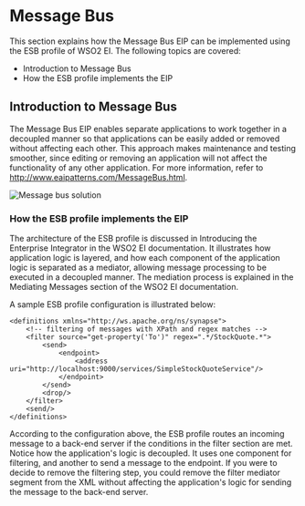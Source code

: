 # Message Bus

This section explains how the Message Bus EIP can be implemented using the ESB profile of WSO2 EI. The following topics are covered:

* Introduction to Message Bus
* How the ESB profile implements the EIP

## Introduction to Message Bus

The Message Bus EIP enables separate applications to work together in a decoupled manner so that applications can be easily added or removed without affecting each other. This approach makes maintenance and testing smoother, since editing or removing an application will not affect the functionality of any other application. For more information, refer to http://www.eaipatterns.com/MessageBus.html.

![Message bus solution]({{base_path}}/assets/img/learn/enterprise-integration-patterns/messaging-channels/message-bus-solution.gif)

### How the ESB profile implements the EIP

The architecture of the ESB profile is discussed in Introducing the Enterprise Integrator in the WSO2 EI documentation. It illustrates how application logic is layered, and how each component of the application logic is separated as a mediator, allowing message processing to be executed in a decoupled manner. The mediation process is explained in the Mediating Messages section of the WSO2 EI documentation.

A sample ESB profile configuration is illustrated below:  

```
<definitions xmlns="http://ws.apache.org/ns/synapse">
    <!-- filtering of messages with XPath and regex matches -->
    <filter source="get-property('To')" regex=".*/StockQuote.*">
        <send>
            <endpoint>
                <address uri="http://localhost:9000/services/SimpleStockQuoteService"/>
            </endpoint>
        </send>
        <drop/>
    </filter>
    <send/>
</definitions>
```

According to the configuration above, the ESB profile routes an incoming message to a back-end server if the conditions in the filter section are met. Notice how the application's logic is decoupled. It uses one component for filtering, and another to send a message to the endpoint. If you were to decide to remove the filtering step, you could remove the filter mediator segment from the XML without affecting the application's logic for sending the message to the back-end server.
